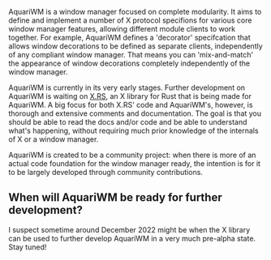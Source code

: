 <!-- This Source Code Form is subject to the terms of the Mozilla Public
   - License, v. 2.0. If a copy of the MPL was not distributed with this
   - file, You can obtain one at https://mozilla.org/MPL/2.0/. -->

AquariWM is a window manager focused on complete modularity. It aims to define and implement a
number of X protocol specifions for various core window manager features, allowing different module
clients to work together. For example, AquariWM defines a 'decorator' specifcation that allows window
decorations to be defined as separate clients, independently of any compliant window manager. That
means you can 'mix-and-match' the appearance of window decorations completely independently of the
window manager.

AquariWM is currently in its very early stages. Further development on AquariWM is waiting on
[X.RS](https://github.com/XdotRS/xrs), an X library for Rust that is being made for AquariWM. A big
focus for both X.RS' code and AquariWM's, however, is thorough and extensive comments and
documentation. The goal is that you should be able to read the docs and/or code and be able to
understand what's happening, without requiring much prior knowledge of the internals of X or a window
manager.

AquariWM is created to be a community project: when there is more of an actual code foundation for the
window manager ready, the intention is for it to be largely developed through community contributions.

## When will AquariWM be ready for further development?
I suspect sometime around December 2022 might be when the X library can be used to further develop
AquariWM in a very much pre-alpha state. Stay tuned!
